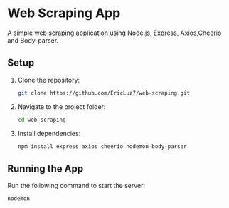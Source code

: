 # Web Scraping App

A simple web scraping application using Node.js, Express, Axios,Cheerio and Body-parser.

## Setup

1. Clone the repository:

    ```bash
    git clone https://github.com/EricLuz7/web-scraping.git
    ```

2. Navigate to the project folder:

    ```bash
    cd web-scraping
    ```

3. Install dependencies:

    ```bash
    npm install express axios cheerio nodemon body-parser
    ```

## Running the App

Run the following command to start the server:

```bash
nodemon
```
